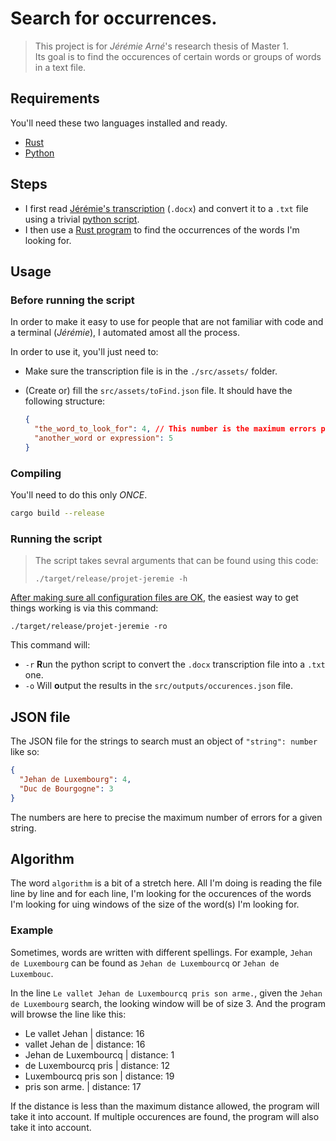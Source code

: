 # Search for occurrences.

> This project is for _*Jérémie Arné*_'s research thesis of Master 1. <br>
> Its goal is to find the occurences of certain words or groups of words in a text file.

## Requirements

You'll need these two languages installed and ready.

- [Rust](https://www.rust-lang.org/tools/install)
- [Python](https://www.python.org/downloads/)

## Steps

- I first read [Jérémie's transcription](./src/assets/Transcription.docx) (`.docx`) and convert it to a `.txt` file using a trivial [python script](./src/assets/main.py).
- I then use a [Rust program](./src/main.rs) to find the occurrences of the words I'm looking for.

## Usage

### Before running the script

In order to make it easy to use for people that are not familiar with code and a terminal (_Jérémie_), I automated amost all the process.

In order to use it, you'll just need to:

- Make sure the transcription file is in the `./src/assets/` folder.
- (Create or) fill the `src/assets/toFind.json` file.
  It should have the following structure:

  ```json
  {
    "the_word_to_look_for": 4, // This number is the maximum errors possible in that word.
    "another_word or expression": 5
  }
  ```

### Compiling

You'll need to do this only _*ONCE*_.

```bash
cargo build --release
```

### Running the script

> The script takes sevral arguments that can be found using this code:
>
> ```
> ./target/release/projet-jeremie -h
> ```

[After making sure all configuration files are OK](#before-running-the-script), the easiest way to get things working is via this command:

```
./target/release/projet-jeremie -ro
```

This command will:

- `-r` **R**un the python script to convert the `.docx` transcription file into a `.txt` one.
- `-o` Will **o**utput the results in the `src/outputs/occurences.json` file.

## JSON file

The JSON file for the strings to search must an object of `"string": number` like so:

```json
{
  "Jehan de Luxembourg": 4,
  "Duc de Bourgogne": 3
}
```

The numbers are here to precise the maximum number of errors for a given string.

## Algorithm

The word `algorithm` is a bit of a stretch here.
All I'm doing is reading the file line by line and for each line, I'm looking for the occurences of the words I'm looking for uing windows of the size of the word(s) I'm looking for.

### Example

Sometimes, words are written with different spellings.
For example, `Jehan de Luxembourg` can be found as `Jehan de Luxembourcq` or `Jehan de Luxembouc`.

In the line `Le vallet Jehan de Luxembourcq pris son arme.`, given the `Jehan de Luxembourg` search, the looking window will be of size 3. And the program will browse the line like this:

- Le vallet Jehan | distance: 16
- vallet Jehan de | distance: 16
- Jehan de Luxembourcq | distance: 1
- de Luxembourcq pris | distance: 12
- Luxembourcq pris son | distance: 19
- pris son arme. | distance: 17

If the distance is less than the maximum distance allowed, the program will take it into account.
If multiple occurences are found, the program will also take it into account.
